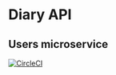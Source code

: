 # Diary API
## Users microservice
[![CircleCI](https://circleci.com/gh/rasouza/diary-users.svg?style=svg)](https://circleci.com/gh/rasouza/diary-users)
